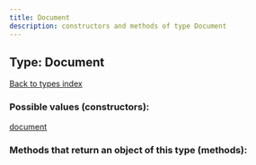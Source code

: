 ```yaml
---
title: Document
description: constructors and methods of type Document
---
```

## Type: Document  
[Back to types index](index.md)



### Possible values (constructors):

[document](../constructors/document.md)  



### Methods that return an object of this type (methods):



